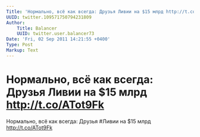 ```yaml
---
Title: 'Нормально, всё как всегда: Друзья Ливии на $15 млрд http://t.co/ATot9Fk'
UUID: twitter.109571750794231809
Author:
    Title: Balancer
    UUID: twitter.user.balancer73
Date: 'Fri, 02 Sep 2011 14:21:55 +0400'
Type: Post
Markup: Text
---
```


# Нормально, всё как всегда: Друзья Ливии на $15 млрд http://t.co/ATot9Fk

Нормально, всё как всегда: Друзья #Ливии на $15 млрд
http://t.co/ATot9Fk